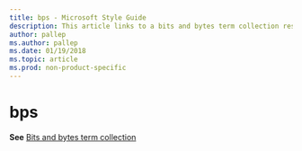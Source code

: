 ```yaml
---
title: bps - Microsoft Style Guide
description: This article links to a bits and bytes term collection resource for using the term bps in accordance with Microsoft style guidelines.
author: pallep
ms.author: pallep
ms.date: 01/19/2018
ms.topic: article
ms.prod: non-product-specific
---
```


# bps

**See** [Bits and bytes term collection](~/a-z-word-list-term-collections/term-collections/bits-bytes-terms.md)
